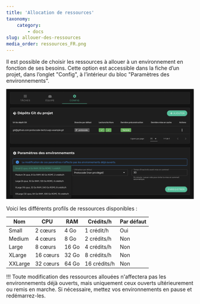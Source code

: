 ```yaml
---
title: 'Allocation de ressources'
taxonomy:
    category:
        - docs
slug: allouer-des-ressources
media_order: ressources_FR.png
---
```


Il est possible de choisir les ressources à allouer à un environnement en fonction de ses besoins. Cette option est accessible dans la fiche d’un projet, dans l’onglet "Config", à l’intérieur du bloc "Paramètres des environnements".

![ressources_FR](ressources_FR.png "ressources_FR")

Voici les différents profils de ressources disponibles :

| Nom      | CPU        | RAM     | Crédits/h | Par défaut |
|----------|-----------|---------|-----------|------------|
| Small    | 2 cœurs   | 4 Go    | 1 crédit/h | Oui        |
| Medium   | 4 cœurs   | 8 Go    | 2 crédits/h | Non        |
| Large    | 8 cœurs   | 16 Go   | 4 crédits/h | Non        |
| XLarge   | 16 cœurs  | 32 Go   | 8 crédits/h | Non        |
| XXLarge  | 32 cœurs  | 64 Go   | 16 crédits/h | Non        |

!!! Toute modification des ressources allouées n'affectera pas les environnements déjà ouverts, mais uniquement ceux ouverts ultérieurement ou remis en marche. Si nécessaire, mettez vos environnements en pause et redémarrez-les.
